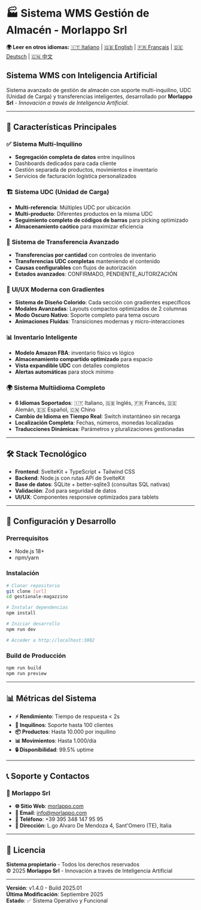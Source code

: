# 🏭 Sistema WMS Gestión de Almacén - Morlappo Srl

<!-- Selección de idioma -->
**🌍 Leer en otros idiomas:** 
[🇮🇹 Italiano](README.md) | 
[🇬🇧 English](README.en.md) | 
[🇫🇷 Français](README.fr.md) | 
[🇩🇪 Deutsch](README.de.md) | 
[🇨🇳 中文](README.zh.md)

## Sistema WMS con Inteligencia Artificial

Sistema avanzado de gestión de almacén con soporte multi-inquilino, UDC (Unidad de Carga) y transferencias inteligentes, desarrollado por **Morlappo Srl** - *Innovación a través de Inteligencia Artificial*.

---

## 🚀 Características Principales

### ✅ **Sistema Multi-Inquilino**
- **Segregación completa de datos** entre inquilinos
- Dashboards dedicados para cada cliente
- Gestión separada de productos, movimientos e inventario
- Servicios de facturación logística personalizados

### 🏗️ **Sistema UDC (Unidad de Carga)**
- **Multi-referencia**: Múltiples UDC por ubicación
- **Multi-producto**: Diferentes productos en la misma UDC
- **Seguimiento completo de códigos de barras** para picking optimizado
- **Almacenamiento caótico** para maximizar eficiencia

### 🔄 **Sistema de Transferencia Avanzado**
- **Transferencias por cantidad** con controles de inventario
- **Transferencias UDC completas** manteniendo el contenido
- **Causas configurables** con flujos de autorización
- **Estados avanzados**: CONFIRMADO, PENDIENTE_AUTORIZACIÓN

### 🎨 **UI/UX Moderna con Gradientes**
- **Sistema de Diseño Colorido**: Cada sección con gradientes específicos
- **Modales Avanzadas**: Layouts compactos optimizados de 2 columnas
- **Modo Oscuro Nativo**: Soporte completo para tema oscuro
- **Animaciones Fluidas**: Transiciones modernas y micro-interacciones

### 📊 **Inventario Inteligente**
- **Modelo Amazon FBA**: inventario físico vs lógico
- **Almacenamiento compartido optimizado** para espacio
- **Vista expandible UDC** con detalles completos
- **Alertas automáticas** para stock mínimo

### 🌍 **Sistema Multiidioma Completo**
- **6 Idiomas Soportados**: 🇮🇹 Italiano, 🇬🇧 Inglés, 🇫🇷 Francés, 🇩🇪 Alemán, 🇪🇸 Español, 🇨🇳 Chino
- **Cambio de Idioma en Tiempo Real**: Switch instantáneo sin recarga
- **Localización Completa**: Fechas, números, monedas localizadas
- **Traducciones Dinámicas**: Parámetros y pluralizaciones gestionadas

---

## 🛠️ Stack Tecnológico

- **Frontend**: SvelteKit + TypeScript + Tailwind CSS
- **Backend**: Node.js con rutas API de SvelteKit
- **Base de datos**: SQLite + better-sqlite3 (consultas SQL nativas)
- **Validación**: Zod para seguridad de datos
- **UI/UX**: Componentes responsive optimizados para tablets

---

## 🔧 Configuración y Desarrollo

### Prerrequisitos
- Node.js 18+
- npm/yarn

### Instalación
```bash
# Clonar repositorio
git clone [url]
cd gestionale-magazzino

# Instalar dependencias
npm install

# Iniciar desarrollo
npm run dev

# Acceder a http://localhost:3002
```

### Build de Producción
```bash
npm run build
npm run preview
```

---

## 📊 Métricas del Sistema

- **⚡ Rendimiento**: Tiempo de respuesta < 2s
- **🏢 Inquilinos**: Soporte hasta 100 clientes
- **📦 Productos**: Hasta 10.000 por inquilino
- **📊 Movimientos**: Hasta 1.000/día
- **🔒 Disponibilidad**: 99.5% uptime

---

## 📞 Soporte y Contactos

### 🏢 Morlappo Srl
- **🌐 Sitio Web**: [morlappo.com](https://morlappo.com)
- **📧 Email**: info@morlappo.com
- **📱 Teléfono**: +39 395 348 147 95 95
- **📍 Dirección**: L.go Alvaro De Mendoza 4, Sant'Omero (TE), Italia

---

## 📄 Licencia

**Sistema propietario** - Todos los derechos reservados  
© 2025 **Morlappo Srl** - Innovación a través de Inteligencia Artificial

---

**Versión**: v1.4.0 - Build 2025.01  
**Última Modificación**: Septiembre 2025  
**Estado**: ✅ Sistema Operativo y Funcional